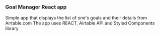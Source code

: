 ### Goal Manager React app

Simple app that displays the list of one's goals and their details from Airtable.com
The app uses REACT, Airtable API and Styled Components library